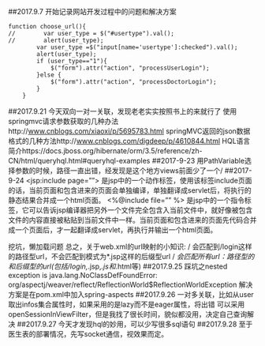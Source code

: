 ##2017.9.7
开始记录网站开发过程中的问题和解决方案
```
function choose_url(){
//        var user_type = $("#usertype").val();
//        alert(user_type);
        var user_type =$("input[name='usertype']:checked").val();
        alert(user_type);
        if (user_type=="1"){
            $("form").attr("action", "processUserLogin");
        }else {
            $("form").attr("action", "processDoctorLogin");
        }
    }
```
##2017.9.21
今天双向一对一关联，发现老老实实按照书上的来就行了
使用springmvc请求参数获取的几种办法http://www.cnblogs.com/xiaoxi/p/5695783.html
springMVC返回的json数据格式的几种方法http://www.cnblogs.com/digdeep/p/4610844.html
HQL语言简介https://docs.jboss.org/hibernate/orm/3.5/reference/zh-CN/html/queryhql.html#queryhql-examples
##2017-9-23
用PathVariable选择参数的时候，路径一直出错，经发现是<property name="prefix" value="/views/"/>这个地方views前面少了一个/
##2017-9-24
<jsp:include page=””> 
是jsp中的一个动作标签，使用该标签include页面的话，当前页面和包含进来的页面会单独编译，单独翻译成servlet后，将执行的静态结果合并成一个html页面。
<%@include file=”” %>
是jsp中的一个指令标签，它可以告诉jsp编译器把另外一个文件完全包含入当前文件中，就好像被包含文件的内容直接被粘贴到当前文件中一样。当前页面和包含进来的页面先代码合并成一个页面后，才一起翻译成servlet，再执行并输出一个html页面。

挖坑，懒加载问题
总之，关于web.xml的url映射的小知识:
<url-pattern>/</url-pattern>  会匹配到/login这样的路径型url，不会匹配到模式为*.jsp这样的后缀型url
<url-pattern>/*</url-pattern> 会匹配所有url：路径型的和后缀型的url(包括/login,*.jsp,*.js和*.html等)
##2017.9.25
踩坑之nested exception is java.lang.NoClassDefFoundError: org/aspectj/weaver/reflect/ReflectionWorld$ReflectionWorldException
解决方案是在pom.xml中加入spring-aspects
##2017.9.26
一对多关联，比如从user取出infos集合属性时，如果采用的是lazy而不是eager属性，将出错
可以采用openSessionInViewFilter，但是我找了很长时间，貌似都没用，决定自己查询解决
##2017.9.27
今天才发现hql的妙用，可以少写很多sql语句
##2017.9.28
至于医生表的部署情况，先写socket通信，视效果而定。












































































































































